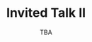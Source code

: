 ---
# Determines which item appears first on the schedule (lowest number (0) appears first)
sequence_id: 2

day: Tuesday, 12th

# Time of the event
time: 11:00 - 11:45

# Title of the event
title: Invited Talk II
subtitle: TBA

# Speaker Info
speaker: Madeleine Udell
webpage: https://web.stanford.edu/~udell/
affil: Stanford University
affil_link: https://web.stanford.edu/~udell/
# affil2: Buzz University
# affil2_link: https://buzz.edu

# Image
img: ../speakers/MadeleineUdell.jpg
img_link: https://web.stanford.edu/~udell/
---